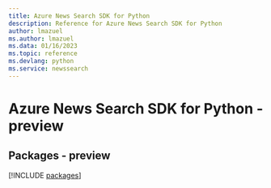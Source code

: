 ```yaml
---
title: Azure News Search SDK for Python
description: Reference for Azure News Search SDK for Python
author: lmazuel
ms.author: lmazuel
ms.data: 01/16/2023
ms.topic: reference
ms.devlang: python
ms.service: newssearch
---
```

# Azure News Search SDK for Python - preview
## Packages - preview
[!INCLUDE [packages](news-search-index.md)]